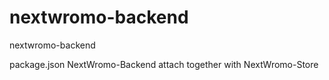 # nextwromo-backend
nextwromo-backend

package.json NextWromo-Backend attach together with NextWromo-Store